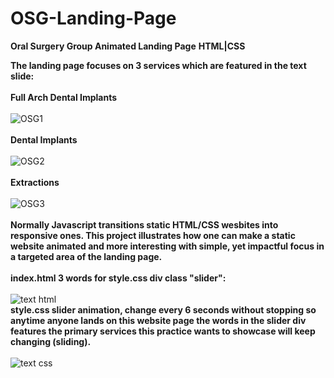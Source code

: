 # OSG-Landing-Page
**Oral Surgery Group Animated Landing Page**
**HTML|CSS**

**The landing page focuses on 3 services which are featured in the text slide:** 
\
\
**Full Arch Dental Implants**
\
\
![OSG1](https://github.com/JCPTrevillian/OSG-Landing-Page/assets/95890754/5c2cd7d4-08a2-47eb-ab8e-056863ab4c41)
\
\
**Dental Implants**
\
\
![OSG2](https://github.com/JCPTrevillian/OSG-Landing-Page/assets/95890754/b573b74a-0f07-4f9b-8e94-335a82365bff)
\
\
**Extractions**
\
\
![OSG3](https://github.com/JCPTrevillian/OSG-Landing-Page/assets/95890754/633ac45d-ae58-4eca-ad3a-09447d47a7ce)
\
\
**Normally Javascript transitions static HTML/CSS wesbites into responsive ones. 
This project illustrates how one can make a static website animated and more interesting with simple, 
yet impactful focus in a targeted area of the landing page.** 
\
\
**index.html 3 words for style.css div class "slider":** 
\
\
![text html](https://github.com/JCPTrevillian/OSG-Landing-Page/assets/95890754/8a2ed186-5bd7-44a7-a992-f96e2f93510c)
\
**style.css slider animation, change every 6 seconds without stopping so anytime anyone lands on this website page the words 
in the slider div features the primary services this practice wants to showcase will keep changing (sliding).**
\
\
![text css](https://github.com/JCPTrevillian/OSG-Landing-Page/assets/95890754/787e15c5-d259-45f1-a493-ec6cd59924c9)

